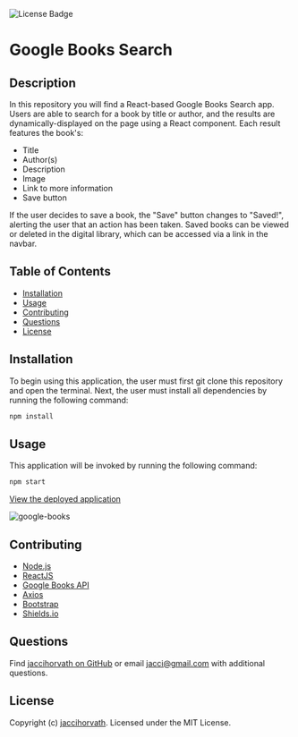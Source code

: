 ![License Badge](https://img.shields.io/github/license/jaccihorvath/google-books)
# Google Books Search


## Description
In this repository you will find a React-based Google Books Search app. Users are able to search for a book by title or author, and the results are dynamically-displayed on the page using a React component. Each result features the book's:
* Title
* Author(s)
* Description
* Image
* Link to more information
* Save button

If the user decides to save a book, the "Save" button changes to "Saved!", alerting the user that an action has been taken. Saved books can be viewed or deleted in the digital library, which can be accessed via a link in the navbar.


## Table of Contents
* [Installation](#installation)
* [Usage](#usage)
* [Contributing](#contributing)
* [Questions](#questions)
* [License](#license)


## Installation
To begin using this application, the user must first git clone this repository and open the terminal. Next, the user must install all dependencies by running the following command:

```bash
npm install
```


## Usage
This application will be invoked by running the following command:

```bash
npm start
```


[View the deployed application](https://safe-reef-99407.herokuapp.com/)

![google-books](client/src/assets/google-books.gif)


## Contributing
* [Node.js](https://nodejs.org/en/)
* [ReactJS](https://reactjs.org/)
* [Google Books API](https://developers.google.com/books)
* [Axios](https://www.npmjs.com/package/axios)
* [Bootstrap](https://getbootstrap.com/)
* [Shields.io](https://shields.io/)


## Questions
Find [jaccihorvath on GitHub](https://github.com/jaccihorvath) or email [jacci@gmail.com](mailto:jacci@gmail.com) with additional questions.


## License
Copyright (c) [jaccihorvath](https://github.com/jaccihorvath).
Licensed under the MIT License.

